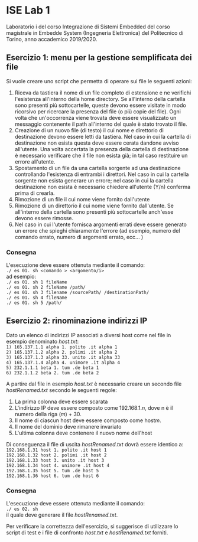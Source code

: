 # ISE Lab 1
Laboratorio i del corso Integrazione di Sistemi Embedded del corso magistrale in Embedde System (Ingegneria Elettronica) del Politecnico di Torino, anno accademico 2019/2020.<br/>

## Esercizio 1: menu per la gestione semplificata dei file
Si vuole creare uno script che permetta di operare sui file le seguenti azioni:
1. Riceva da tastiera il nome di un file completo di estensione e ne verifichi l'esistenza all'interno della home directory. Se all'interno della cartella sono presenti più sottocartelle, queste devono essere visitate in modo ricorsivo per ricercare la presenza del file (o più copie del file). Ogni volta che un'occorrenza viene trovata deve essere visualizzato un messaggio contenente il path all'interno del quale è stato trovato il file.
2. Creazione di un nuovo file (di testo) il cui nome e direttorio di destinazione devono essere letti da tastiera. Nel caso in cui la cartella di destinazione non esista questa deve essere cerata dandone avviso all'utente. Una volta accertata la presenza della cartella di destinazione è necessario verificare che il file non esista già; in tal caso restituire un errore all'utente.
3. Spostamento di un file da una cartella sorgente ad una destinazione controllando l'esistenza di entrambi i direttori. Nel caso in cui la cartella sorgente non esista generare un errore; nel caso in cui la cartella destinazione non esista è necessario chiedere all'utente (Y/n) conferma prima di crearla.
4. Rimozione di un file il cui nome viene fornito dall'utente
5. Rimozione di un direttorio il cui nome viene fornito dall'utente. Se all'interno della cartella sono presenti più sottocartelle anch'esse devono essere rimosse.
6. Nel caso in cui l'utente fornisca argomenti errati deve essere generato un errore che spieghi chiaramente l'errore (ad esempio, numero del comando errato, numero di argomenti errato, ecc... )

### Consegna
L'esecuzione deve essere ottenuta mediante il comando:<br/>
`./ es 01. sh <comando > <argomento/i>`<br/>
ad esempio:<br/>
`./ es 01. sh 1 fileName`<br/>
`./ es 01. sh 2 fileName /path/`<br/>
`./ es 01. sh 3 filename /sourcePath/ /destinationPath/`<br/>
`./ es 01. sh 4 fileName`<br/>
`./ es 01. sh 5 /path/`

## Esercizio 2: rinominazione indirizzi IP
Dato un elenco di indirizzi IP associati a diversi host come nel file in esempio
denominato *host.txt*:<br/>
`1) 165.137.1.1 alpha 1. polito .it alpha 1`<br/>
`2) 165.137.1.2 alpha 2. polimi .it alpha 2`<br/>
`3) 165.137.1.3 alpha 33. unito .it alpha 33`<br/>
`4) 165.137.1.4 alpha 4. unimore .it alpha 4`<br/>
`5) 232.1.1.1 beta 1. tum .de beta 1`<br/>
`6) 232.1.1.2 beta 2. tum .de beta 2`<br/>

A partire dal file in esempio *host.txt* è necessario creare un secondo file
*hostRenamed.txt* secondo le seguenti regole:
1. La prima colonna deve essere scarata
2. L'indirizzo IP deve essere composto come 192.168.1.*n*, dove n è il numero della riga (*m*) + 30.
3. Il nome di ciascun host deve essere composto come host*m*.
4. Il nome del dominio deve rimanere invariato
5. L'ultima colonna deve contenere il nuovo nome dell'host

Di conseguenza il file di uscita *hostRenamed.txt* dovrà essere identico a:<br/>
`192.168.1.31 host 1. polito .it host 1`<br/>
`192.168.1.32 host 2. polimi .it host 2`<br/>
`192.168.1.33 host 3. unito .it host 3`<br/>
`192.168.1.34 host 4. unimore .it host 4`<br/>
`192.168.1.35 host 5. tum .de host 5`<br/>
`192.168.1.36 host 6. tum .de host 6`<br/>

### Consegna
L'esecuzione deve essere ottenuta mediante il comando:<br/>
`./ es 02. sh`<br/>
il quale deve generare il file *hostRenamed.txt*.

Per verificare la correttezza dell'esercizio, si suggerisce di utilizzare lo script di test e i file di confronto *host.txt* e *hostRenamed.txt* forniti.
